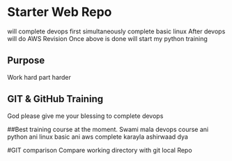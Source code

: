 # Starter Web Repo
will complete devops first simultaneously complete basic linux
After devops will do AWS Revision
Once above is done will start my python training

## Purpose
Work hard part harder

## GIT & GitHub Training
God please give me your blessing to complete devops

##Best training course at the moment.
Swami mala devops course ani python ani linux basic ani aws complete karayla ashirwaad dya

#GIT comparison
Compare working directory with git local Repo
